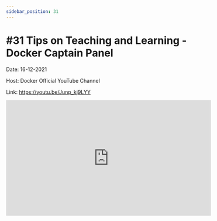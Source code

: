 ```yaml
---
sidebar_position: 31
---
```


# #31 Tips on Teaching and Learning - Docker Captain Panel

Date: 16-12-2021

Host: Docker Official YouTube Channel

Link: https://youtu.be/Junp_kj9LYY

<iframe width="560" height="315" src="https://www.youtube.com/embed/Junp_kj9LYY" title="YouTube video player" frameborder="0" allow="accelerometer; autoplay; clipboard-write; encrypted-media; gyroscope; picture-in-picture; web-share" allowfullscreen></iframe>